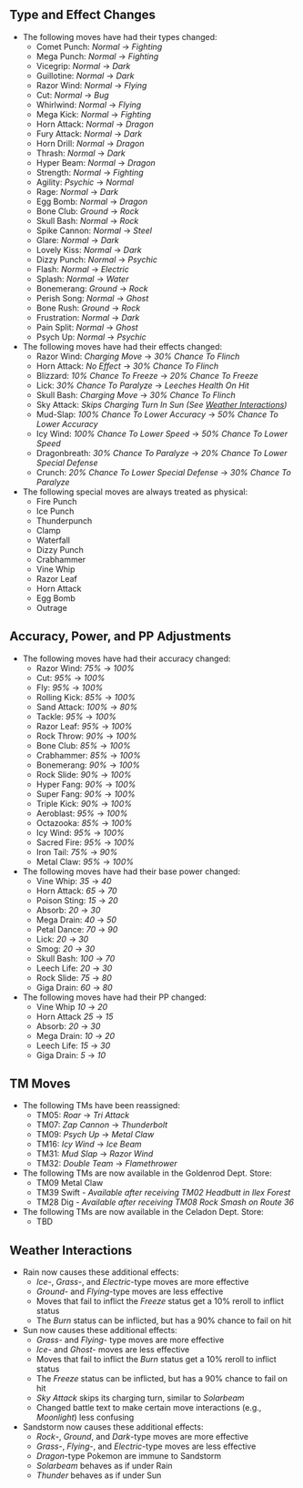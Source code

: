 ## Type and Effect Changes
- The following moves have had their types changed:
    - Comet Punch: *Normal* -> *Fighting*
    - Mega Punch: *Normal* -> *Fighting*
    - Vicegrip: *Normal* -> *Dark*
    - Guillotine: *Normal* -> *Dark*
    - Razor Wind: *Normal* -> *Flying*
    - Cut: *Normal* -> *Bug*
    - Whirlwind: *Normal* -> *Flying*
    - Mega Kick: *Normal* -> *Fighting*
    - Horn Attack: *Normal* -> *Dragon*
    - Fury Attack: *Normal* -> *Dark*
    - Horn Drill: *Normal* -> *Dragon*
    - Thrash: *Normal* -> *Dark*
    - Hyper Beam: *Normal* -> *Dragon*
    - Strength: *Normal* -> *Fighting*
    - Agility: *Psychic* -> *Normal*
    - Rage: *Normal* -> *Dark*
    - Egg Bomb: *Normal* -> *Dragon*
    - Bone Club: *Ground* -> *Rock*
    - Skull Bash: *Normal* -> *Rock*
    - Spike Cannon: *Normal* -> *Steel*
    - Glare: *Normal* -> *Dark*
    - Lovely Kiss: *Normal* -> *Dark*
    - Dizzy Punch: *Normal* -> *Psychic*
    - Flash: *Normal* -> *Electric*
    - Splash: *Normal* -> *Water*
    - Bonemerang: *Ground* -> *Rock*
    - Perish Song: *Normal* -> *Ghost*
    - Bone Rush: *Ground* -> *Rock*
    - Frustration: *Normal* -> *Dark*
    - Pain Split: *Normal* -> *Ghost*
    - Psych Up: *Normal* -> *Psychic*
- The following moves have had their effects changed:
    - Razor Wind: *Charging Move* -> *30% Chance To Flinch*
    - Horn Attack: *No Effect* -> *30% Chance To Flinch*
    - Blizzard: *10% Chance To Freeze* -> *20% Chance To Freeze*
    - Lick: *30% Chance To Paralyze* -> *Leeches Health On Hit*
    - Skull Bash: *Charging Move* -> *30% Chance To Flinch*
    - Sky Attack: *Skips Charging Turn In Sun (See [Weather Interactions](#weather-interactions))*
    - Mud-Slap: *100% Chance To Lower Accuracy* -> *50% Chance To Lower Accuracy*
    - Icy Wind: *100% Chance To Lower Speed* -> *50% Chance To Lower Speed*
    - Dragonbreath: *30% Chance To Paralyze* -> *20% Chance To Lower Special Defense*
    - Crunch: *20% Chance To Lower Special Defense* -> *30% Chance To Paralyze*
- The following special moves are always treated as physical:
    - Fire Punch
    - Ice Punch
    - Thunderpunch
    - Clamp
    - Waterfall
    - Dizzy Punch
    - Crabhammer
    - Vine Whip
    - Razor Leaf
    - Horn Attack
    - Egg Bomb
    - Outrage

## Accuracy, Power, and PP Adjustments
- The following moves have had their accuracy changed:
    - Razor Wind: *75%* -> *100%*
    - Cut: *95%* -> *100%*
    - Fly: *95%* -> *100%*
    - Rolling Kick: *85%* -> *100%*
    - Sand Attack: *100%* -> *80%*
    - Tackle: *95%* -> *100%*
    - Razor Leaf: *95%* -> *100%*
    - Rock Throw: *90%* -> *100%*
    - Bone Club: *85%* -> *100%*
    - Crabhammer: *85%* -> *100%*
    - Bonemerang: *90%* -> *100%*
    - Rock Slide: *90%* -> *100%*
    - Hyper Fang: *90%* -> *100%*
    - Super Fang: *90%* -> *100%*
    - Triple Kick: *90%* -> *100%*
    - Aeroblast: *95%* -> *100%*
    - Octazooka: *85%* -> *100%*
    - Icy Wind: *95%* -> *100%*
    - Sacred Fire: *95%* -> *100%*
    - Iron Tail: *75%* -> *90%*
    - Metal Claw: *95%* -> *100%*
- The following moves have had their base power changed:
    - Vine Whip: *35* -> *40*
    - Horn Attack: *65* -> *70*
    - Poison Sting: *15* -> *20*
    - Absorb: *20* -> *30*
    - Mega Drain: *40* -> *50*
    - Petal Dance: *70* -> *90*
    - Lick: *20* -> *30*
    - Smog: *20* -> *30*
    - Skull Bash: *100* -> *70*
    - Leech Life: *20* -> *30*
    - Rock Slide: *75* -> *80*
    - Giga Drain: *60* -> *80*
- The following moves have had their PP changed:
    - Vine Whip *10* -> *20*
    - Horn Attack *25* -> *15*
    - Absorb: *20* -> *30*
    - Mega Drain: *10* -> *20*
    - Leech Life: *15* -> *30*
    - Giga Drain: *5* -> *10*

## TM Moves
- The following TMs have been reassigned:
    - TM05: *Roar* -> *Tri Attack*
    - TM07: *Zap Cannon* -> *Thunderbolt*
    - TM09: *Psych Up* -> *Metal Claw*
    - TM16: *Icy Wind* -> *Ice Beam*
    - TM31: *Mud Slap* -> *Razor Wind*
    - TM32: *Double Team* -> *Flamethrower*
- The following TMs are now available in the Goldenrod Dept. Store:
    - TM09 Metal Claw
    - TM39 Swift *- Available after receiving TM02 Headbutt in Ilex Forest*
    - TM28 Dig *- Available after receiving TM08 Rock Smash on Route 36*
- The following TMs are now available in the Celadon Dept. Store:
    - TBD

## Weather Interactions
- Rain now causes these additional effects:
    - *Ice*-, *Grass*-, and *Electric*-type moves are more effective
    - *Ground*- and *Flying*-type moves are less effective
    - Moves that fail to inflict the *Freeze* status get a 10% reroll to inflict status
    - The *Burn* status can be inflicted, but has a 90% chance to fail on hit
- Sun now causes these additional effects:
    - *Grass*- and *Flying*- type moves are more effective
    - *Ice*- and *Ghost*- moves are less effective
    - Moves that fail to inflict the *Burn* status get a 10% reroll to inflict status
    - The *Freeze* status can be inflicted, but has a 90% chance to fail on hit
    - *Sky Attack* skips its charging turn, similar to *Solarbeam*
    - Changed battle text to make certain move interactions (e.g., *Moonlight*) less confusing
- Sandstorm now causes these additional effects:
    - *Rock*-, *Ground*, and *Dark*-type moves are more effective
    - *Grass*-, *Flying*-, and *Electric*-type moves are less effective
    - *Dragon*-type Pokemon are immune to Sandstorm
    - *Solarbeam* behaves as if under Rain
    - *Thunder* behaves as if under Sun
